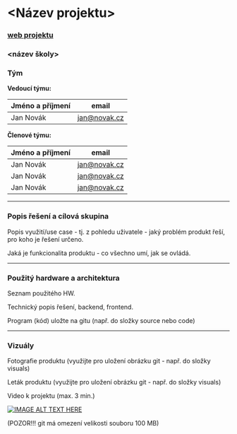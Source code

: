 # <Název projektu>

### [web projektu](www.google.com)

### <název školy>

### Tým
**Vedoucí týmu:**

Jméno a příjmení | email
---|---
Jan Novák|jan@novak.cz
  
**Členové týmu:**

Jméno a příjmení | email
---|---
Jan Novák|jan@novak.cz
Jan Novák|jan@novak.cz
Jan Novák|jan@novak.cz

---

### Popis řešení a cílová skupina

Popis využití/use case - tj. z pohledu uživatele - jaký problém produkt řeší, pro koho je řešení určeno.

Jaká je funkcionalita produktu - co všechno umí, jak se ovládá.

---


### Použitý hardware a architektura

Seznam použitého HW.

Technický popis řešení, backend, frontend.

Program (kód) uložte na gitu (např. do složky source nebo code)

---

### Vizuály

Fotografie produktu (využijte pro uložení obrázku git - např. do složky visuals)

Leták produktu (využijte pro uložení obrázku git - např. do složky visuals)

Video k projektu (max. 3 min.)

[![IMAGE ALT TEXT HERE](http://img.youtube.com/vi/3pghCTGc0wo/0.jpg)](http://www.youtube.com/watch?v=3pghCTGc0wo)

(POZOR!!! git má omezení velikosti souboru 100 MB)






